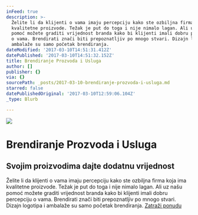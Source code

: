 ```yaml
---
inFeed: true
description: >-
  Želite li da klijenti o vama imaju percepciju kako ste ozbiljna firma koja ima
  kvalitetne proizvode. Težak je put do toga i nije nimalo lagan. Ali uz našu
  pomoć možete graditi vrijednost branda kako bi klijenti imali dobru percepciju
  o vama. Brendirati znači biti prepoznatljiv po mnogo stvari. Dizajn logotipa i
  ambalaže su samo početak brendiranja.
dateModified: '2017-03-10T14:51:31.412Z'
datePublished: '2017-03-10T14:51:32.152Z'
title: Brendiranje Prozvoda i Usluga
author: []
publisher: {}
via: {}
sourcePath: _posts/2017-03-10-brendiranje-prozvoda-i-usluga.md
starred: false
datePublishedOriginal: '2017-03-10T12:59:06.104Z'
_type: Blurb

---
```

![](https://the-grid-user-content.s3-us-west-2.amazonaws.com/79e647a2-24c9-462f-996e-f790e3fead65.jpg)

# Brendiranje Prozvoda i Usluga

## Svojim proizvodima dajte dodatnu vrijednost

Želite li da klijenti o vama imaju percepciju kako ste ozbiljna firma koja ima kvalitetne proizvode. Težak je put do toga i nije nimalo lagan. Ali uz našu pomoć možete graditi vrijednost branda kako bi klijenti imali dobru percepciju o vama. Brendirati znači biti prepoznatljiv po mnogo stvari. Dizajn logotipa i ambalaže su samo početak brendiranja.
[Zatraži ponudu][0]

[0]: https://docs.google.com/forms/d/e/1FAIpQLScdOVsi3x4G0Lhj3_OM6jahpukJaGd1BQo7SdDcZ_cg58LITg/viewform